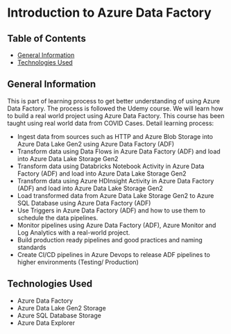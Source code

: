 # Introduction to Azure Data Factory 

## Table of Contents
* [General Information](#general-information)
* [Technologies Used](#technologies-used)
<!-- * [License](#license) -->

## General Information
This is part of learning process to get better understanding of using Azure Data Factory. The process is followed the Udemy course. 
We will learn how to build a real world project using Azure Data Factory. This course has been taught using real world data from COVID Cases. 
Detail learning process: 
- Ingest data from sources such as HTTP and Azure Blob Storage into Azure Data Lake Gen2 using Azure Data Factory (ADF)
- Transform data using Data Flows in Azure Data Factory (ADF) and load into Azure Data Lake Storage Gen2
- Transform data using Databricks Notebook Activity in Azure Data Factory (ADF) and load into Azure Data Lake Storage Gen2
- Transform data using Azure HDInsight Activity in Azure Data Factory (ADF) and load into Azure Data Lake Storage Gen2
- Load transformed data from Azure Data Lake Storage Gen2 to Azure SQL Database using Azure Data Factory (ADF)
- Use Triggers in Azure Data Factory (ADF) and how to use them to schedule the data pipelines.
- Monitor pipelines using Azure Data Factory (ADF), Azure Monitor and Log Analytics with a real-world project.
- Build production ready pipelines and good practices and naming standards
- Create CI/CD pipelines in Azure Devops to release ADF pipelines to higher environments (Testing/ Production)

## Technologies Used
- Azure Data Factory
- Azure Data Lake Gen2 Storage
- Azure SQL Database Storage
- Azure Data Explorer
